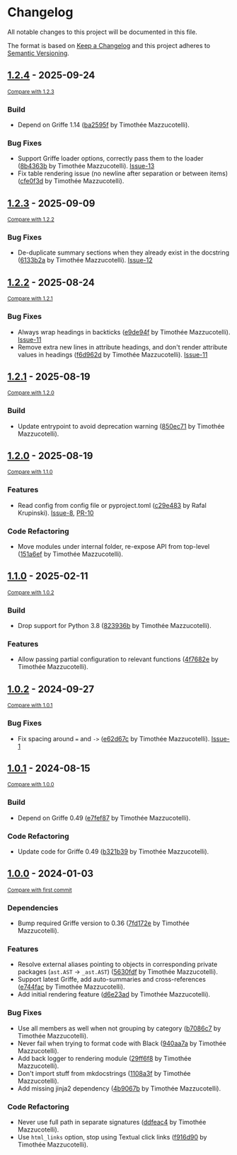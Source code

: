 # Changelog

All notable changes to this project will be documented in this file.

The format is based on [Keep a Changelog](http://keepachangelog.com/en/1.0.0/)
and this project adheres to [Semantic Versioning](http://semver.org/spec/v2.0.0.html).

<!-- insertion marker -->
## [1.2.4](https://github.com/mkdocstrings/griffe2md/releases/tag/1.2.4) - 2025-09-24

<small>[Compare with 1.2.3](https://github.com/mkdocstrings/griffe2md/compare/1.2.3...1.2.4)</small>

### Build

- Depend on Griffe 1.14 ([ba2595f](https://github.com/mkdocstrings/griffe2md/commit/ba2595f2dc6d13698b5c78dc04346ecf1a77f24e) by Timothée Mazzucotelli).

### Bug Fixes

- Support Griffe loader options, correctly pass them to the loader ([8b4363b](https://github.com/mkdocstrings/griffe2md/commit/8b4363becd8ea8b1366e813ecee595ad680eb567) by Timothée Mazzucotelli). [Issue-13](https://github.com/mkdocstrings/griffe2md/issues/13)
- Fix table rendering issue (no newline after separation or between items) ([cfe0f3d](https://github.com/mkdocstrings/griffe2md/commit/cfe0f3de8564b7ebd56d3e6293e681cc3ff08cb0) by Timothée Mazzucotelli).

## [1.2.3](https://github.com/mkdocstrings/griffe2md/releases/tag/1.2.3) - 2025-09-09

<small>[Compare with 1.2.2](https://github.com/mkdocstrings/griffe2md/compare/1.2.2...1.2.3)</small>

### Bug Fixes

- De-duplicate summary sections when they already exist in the docstring ([6133b2a](https://github.com/mkdocstrings/griffe2md/commit/6133b2af1e404f97c8a5154d22988bdb52982599) by Timothée Mazzucotelli). [Issue-12](https://github.com/mkdocstrings/griffe2md/issues/12)

## [1.2.2](https://github.com/mkdocstrings/griffe2md/releases/tag/1.2.2) - 2025-08-24

<small>[Compare with 1.2.1](https://github.com/mkdocstrings/griffe2md/compare/1.2.1...1.2.2)</small>

### Bug Fixes

- Always wrap headings in backticks ([e9de94f](https://github.com/mkdocstrings/griffe2md/commit/e9de94f4f69626537c2316e32d777ecd963e1486) by Timothée Mazzucotelli). [Issue-11](https://github.com/mkdocstrings/griffe2md/issues/11)
- Remove extra new lines in attribute headings, and don't render attribute values in headings ([f6d962d](https://github.com/mkdocstrings/griffe2md/commit/f6d962db5882dcc1c5d0d307891cff2e976c182e) by Timothée Mazzucotelli). [Issue-11](https://github.com/mkdocstrings/griffe2md/issues/11)

## [1.2.1](https://github.com/mkdocstrings/griffe2md/releases/tag/1.2.1) - 2025-08-19

<small>[Compare with 1.2.0](https://github.com/mkdocstrings/griffe2md/compare/1.2.0...1.2.1)</small>

### Build

- Update entrypoint to avoid deprecation warning ([850ec71](https://github.com/mkdocstrings/griffe2md/commit/850ec7139cc03495823e2be218c4f2777c5ac009) by Timothée Mazzucotelli).

## [1.2.0](https://github.com/mkdocstrings/griffe2md/releases/tag/1.2.0) - 2025-08-19

<small>[Compare with 1.1.0](https://github.com/mkdocstrings/griffe2md/compare/1.1.0...1.2.0)</small>

### Features

- Read config from config file or pyproject.toml ([c29e483](https://github.com/mkdocstrings/griffe2md/commit/c29e4834746859315b0ecc0633b091f80fc1c479) by Rafal Krupinski). [Issue-8](https://github.com/mkdocstrings/griffe2md/discussions/8), [PR-10](https://github.com/mkdocstrings/griffe2md/pull/10)

### Code Refactoring

- Move modules under internal folder, re-expose API from top-level ([151a6ef](https://github.com/mkdocstrings/griffe2md/commit/151a6efe1567bea4d334f4980af03b9bee3b277c) by Timothée Mazzucotelli).

## [1.1.0](https://github.com/mkdocstrings/griffe2md/releases/tag/1.1.0) - 2025-02-11

<small>[Compare with 1.0.2](https://github.com/mkdocstrings/griffe2md/compare/1.0.2...1.1.0)</small>

### Build

- Drop support for Python 3.8 ([823936b](https://github.com/mkdocstrings/griffe2md/commit/823936beb2bdf8eaf9e6724a16079c71aaf11d42) by Timothée Mazzucotelli).

### Features

- Allow passing partial configuration to relevant functions ([4f7682e](https://github.com/mkdocstrings/griffe2md/commit/4f7682ec0952b93b2d08b6513075e2bee13f37c6) by Timothée Mazzucotelli).

## [1.0.2](https://github.com/mkdocstrings/griffe2md/releases/tag/1.0.2) - 2024-09-27

<small>[Compare with 1.0.1](https://github.com/mkdocstrings/griffe2md/compare/1.0.1...1.0.2)</small>

### Bug Fixes

- Fix spacing around `=` and `->` ([e62d67c](https://github.com/mkdocstrings/griffe2md/commit/e62d67c8e1e6a150862390ac2878bfcade6abb59) by Timothée Mazzucotelli). [Issue-1](https://github.com/mkdocstrings/griffe2md/issues/1)

## [1.0.1](https://github.com/mkdocstrings/griffe2md/releases/tag/1.0.1) - 2024-08-15

<small>[Compare with 1.0.0](https://github.com/mkdocstrings/griffe2md/compare/1.0.0...1.0.1)</small>

### Build

- Depend on Griffe 0.49 ([e7fef87](https://github.com/mkdocstrings/griffe2md/commit/e7fef8732f2ffb52706967b9fa828261aedf9380) by Timothée Mazzucotelli).

### Code Refactoring

- Update code for Griffe 0.49 ([b321b39](https://github.com/mkdocstrings/griffe2md/commit/b321b3980e5ee2524c8f2db95c19ba897ad658b9) by Timothée Mazzucotelli).

## [1.0.0](https://github.com/mkdocstrings/griffe2md/releases/tag/1.0.0) - 2024-01-03

<small>[Compare with first commit](https://github.com/mkdocstrings/griffe2md/compare/d92385072e50ec53f4def83371884bf4558cb9a5...1.0.0)</small>

### Dependencies

- Bump required Griffe version to 0.36 ([7fd172e](https://github.com/mkdocstrings/griffe2md/commit/7fd172e92160154d0ecae8a94264bd5d31553510) by Timothée Mazzucotelli).

### Features

- Resolve external aliases pointing to objects in corresponding private packages (`ast.AST` -> `_ast.AST`) ([5630fdf](https://github.com/mkdocstrings/griffe2md/commit/5630fdf20606534c49eea1d2a31f6cc7f5945d60) by Timothée Mazzucotelli).
- Support latest Griffe, add auto-summaries and cross-references ([e744fac](https://github.com/mkdocstrings/griffe2md/commit/e744fac35a2dc13126fada91c35f50158c43938f) by Timothée Mazzucotelli).
- Add initial rendering feature ([d6e23ad](https://github.com/mkdocstrings/griffe2md/commit/d6e23ad5cd3dd87696fa43bdf110f9fbaa89cad9) by Timothée Mazzucotelli).

### Bug Fixes

- Use all members as well when not grouping by category ([b7086c7](https://github.com/mkdocstrings/griffe2md/commit/b7086c78cb5e91fb78c098c8103b83253c48620e) by Timothée Mazzucotelli).
- Never fail when trying to format code with Black ([940aa7a](https://github.com/mkdocstrings/griffe2md/commit/940aa7a6561e35bdeb71647daf9b8680850db81f) by Timothée Mazzucotelli).
- Add back logger to rendering module ([29ff6f8](https://github.com/mkdocstrings/griffe2md/commit/29ff6f8602d779132db20438b6d8aa61071d0430) by Timothée Mazzucotelli).
- Don't import stuff from mkdocstrings ([1108a3f](https://github.com/mkdocstrings/griffe2md/commit/1108a3f3eb324009a23d9598ba67053bcb93ec90) by Timothée Mazzucotelli).
- Add missing jinja2 dependency ([4b9067b](https://github.com/mkdocstrings/griffe2md/commit/4b9067ba2df89a3470f2cab9ddad673191efac47) by Timothée Mazzucotelli).

### Code Refactoring

- Never use full path in separate signatures ([ddfeac4](https://github.com/mkdocstrings/griffe2md/commit/ddfeac4b169acb86fdf128c233fe9c324d94d919) by Timothée Mazzucotelli).
- Use `html_links` option, stop using Textual click links ([f916d90](https://github.com/mkdocstrings/griffe2md/commit/f916d90c844e6e41304db4ca62418cc345af2a74) by Timothée Mazzucotelli).
